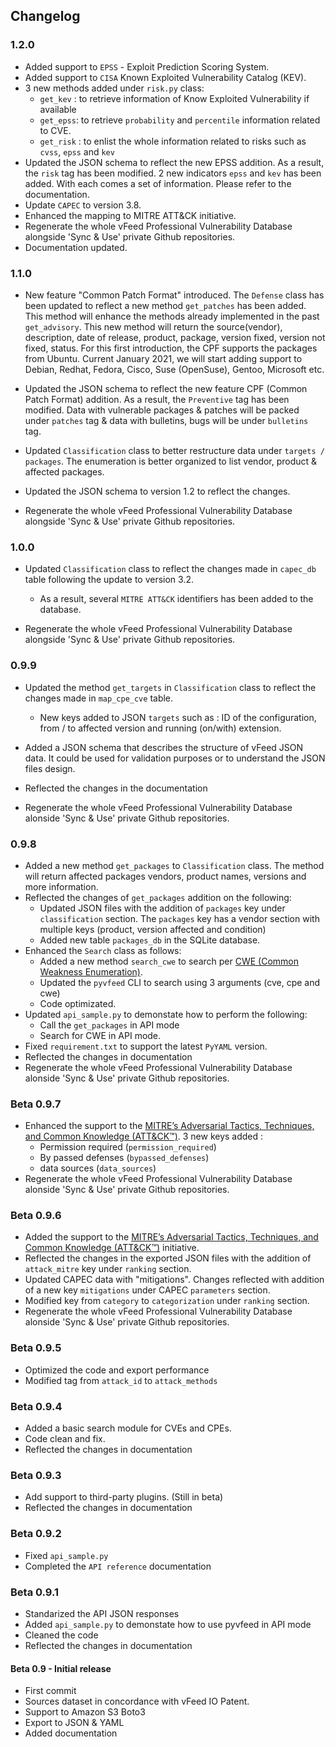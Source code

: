 ## Changelog

### 1.2.0

* Added support to `EPSS` - Exploit Prediction Scoring System. 
* Added support to `CISA` Known Exploited Vulnerability Catalog (KEV).
* 3 new methods added under `risk.py` class:
  * `get_kev` : to retrieve information of Know Exploited Vulnerability if available
  * `get_epss`: to retrieve `probability` and `percentile` information related to CVE.
  * `get_risk` : to enlist the whole information related to risks such as `cvss`, `epss` and `kev`
* Updated the JSON schema to reflect the new EPSS addition. As a result, the `risk` 
  tag has been modified. 2 new indicators `epss` and `kev` has been added. With each comes a set of information. Please refer to the documentation.
* Update `CAPEC` to version 3.8.
* Enhanced the mapping to MITRE ATT&CK initiative. 
* Regenerate the whole vFeed Professional Vulnerability Database alongside 'Sync & Use' private Github repositories.
* Documentation updated.


### 1.1.0

* New feature "Common Patch Format" introduced. The `Defense` class has been updated to reflect a new method `get_patches` 
  has been added. This method will enhance the methods already implemented in the past `get_advisory`. This new method 
  will return the source(vendor), description, date of release, product, package, version fixed, version not fixed, status. 
  For this first introduction, the CPF supports the packages from Ubuntu. Current January 2021, we will start adding 
  support to Debian, Redhat, Fedora, Cisco, Suse (OpenSuse), Gentoo, Microsoft etc.
  
* Updated the JSON schema to reflect the new feature CPF (Common Patch Format) addition. As a result, the `Preventive` 
  tag has been modified. Data with vulnerable packages & patches will be packed under `patches` tag & data with bulletins,
  bugs will be under `bulletins` tag.
  
* Updated `Classification` class to better restructure data under `targets / packages`. The enumeration is better 
  organized to list vendor, product & affected packages.
  
* Updated the JSON schema to version 1.2 to reflect the changes.
  
* Regenerate the whole vFeed Professional Vulnerability Database alongside 'Sync & Use' private Github repositories.

### 1.0.0

* Updated `Classification` class to reflect the changes made in `capec_db` table following the update to version 3.2.
    * As a result, several `MITRE ATT&CK` identifiers has been added to the database. 
    
* Regenerate the whole vFeed Professional Vulnerability Database alongside 'Sync & Use' private Github repositories.


### 0.9.9

* Updated the method `get_targets` in `Classification` class to reflect the changes made in `map_cpe_cve` table.
    * New keys added to JSON `targets` such as : ID of the configuration, from / to affected version and running (on/with) extension.
    
* Added a JSON schema that describes the structure of vFeed JSON data. It could be used for validation purposes or to understand the JSON files design.
* Reflected the changes in the documentation
* Regenerate the whole vFeed Professional Vulnerability Database alonside 'Sync & Use' private Github repositories.

### 0.9.8
* Added a new method `get_packages` to `Classification` class. The method will return affected packages vendors, product names, versions and more information.
* Reflected the changes of `get_packages` addition on the following:
    * Updated JSON files with the addition of `packages` key under `classification` section. The `packages` key has a vendor section with multiple keys (product, version affected and condition)
    * Added new table `packages_db` in the SQLite database.
* Enhanced the `Search` class as follows:
    * Added a new method `search_cwe` to search per [CWE (Common Weakness Enumeration)](https://cwe.mitre.org). 
    * Updated the `pyvfeed` CLI to search using 3 arguments (cve, cpe and cwe) 
    * Code optimizated. 
* Updated `api_sample.py` to demonstate how to perform the following:
    * Call the `get_packages` in API mode
    * Search for CWE in API mode.
* Fixed `requirement.txt` to support the latest `PyYAML` version.
* Reflected the changes in documentation
* Regenerate the whole vFeed Professional Vulnerability Database alonside 'Sync & Use' private Github repositories.

### Beta 0.9.7
* Enhanced the support to the [MITRE’s Adversarial Tactics, Techniques, and Common Knowledge (ATT&CK™)](https://attack.mitre.org/wiki/Main_Page). 3 new keys added :
    * Permission required (`permission_required`)
    * By passed defenses (`bypassed_defenses`)
    * data sources (`data_sources`)
* Regenerate the whole vFeed Professional Vulnerability Database alonside 'Sync & Use' private Github repositories.

### Beta 0.9.6
* Added the support to the [MITRE’s Adversarial Tactics, Techniques, and Common Knowledge (ATT&CK™)](https://attack.mitre.org/wiki/Main_Page) initiative.
* Reflected the changes in the exported JSON files with the addition of `attack_mitre` key under `ranking` section.
* Updated CAPEC data with "mitigations". Changes reflected with addition of a new key `mitigations` under CAPEC `parameters` section.
* Modified key from `category` to `categorization` under `ranking` section.
* Regenerate the whole vFeed Professional Vulnerability Database alonside 'Sync & Use' private Github repositories.

### Beta 0.9.5
* Optimized the code and export performance
* Modified tag from `attack_id` to `attack_methods`

### Beta 0.9.4
* Added a basic search module for CVEs and CPEs.
* Code clean and fix.
* Reflected the changes in documentation

### Beta 0.9.3
* Add support to third-party plugins. (Still in beta)
* Reflected the changes in documentation

### Beta 0.9.2
* Fixed `api_sample.py`
* Completed the `API reference` documentation

### Beta 0.9.1
* Standarized the API JSON responses
* Added `api_sample.py` to demonstate how to use pyvfeed in API mode
* Cleaned the code
* Reflected the changes in documentation

#### Beta 0.9 - Initial release
* First commit
* Sources dataset in concordance with vFeed IO Patent.
* Support to Amazon S3 Boto3
* Export to JSON & YAML
* Added documentation
